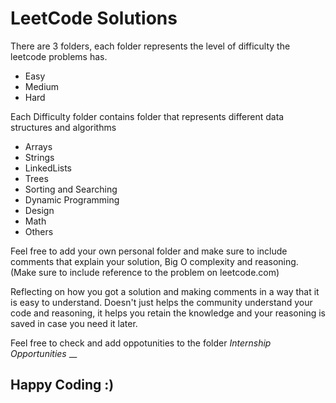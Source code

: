 LeetCode Solutions
==================
There are 3 folders, each folder represents the level of difficulty the leetcode problems has.

* Easy
* Medium
* Hard

Each Difficulty folder contains folder that represents different data structures and algorithms

* Arrays
* Strings
* LinkedLists
* Trees
* Sorting and Searching
* Dynamic Programming
* Design
* Math
* Others

Feel free to add your own personal folder and make sure to include comments that explain your solution, Big O complexity and reasoning. (Make sure to include reference to the problem on leetcode.com)

Reflecting on how you got a solution and making comments in a way that it is easy to understand. Doesn't just helps the community understand your code and reasoning, it helps you retain the knowledge and your reasoning is saved in case you need it later.

Feel free to check and add oppotunities to the folder *Internship Opportunities*
__

Happy Coding :)
-



